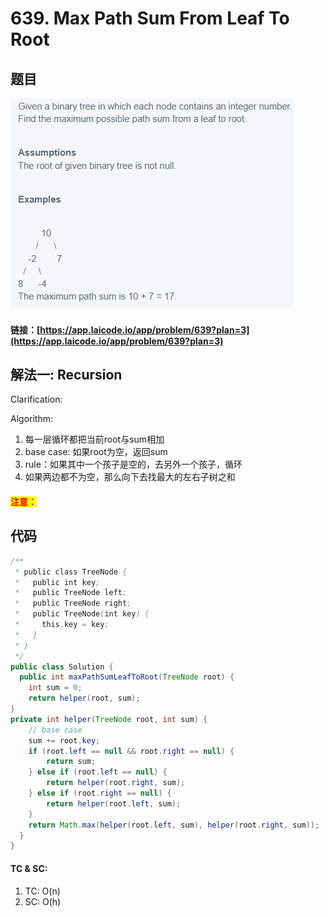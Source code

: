# 639. Max Path Sum From Leaf To Root

## 题目

![](<../../.gitbook/assets/image (65).png>)

#### 链接：[https://app.laicode.io/app/problem/639?plan=3](https://app.laicode.io/app/problem/639?plan=3)

## 解法一: Recursion

Clarification:&#x20;

Algorithm:&#x20;

1. 每一层循环都把当前root与sum相加
2. base case: 如果root为空，返回sum
3. rule：如果其中一个孩子是空的，去另外一个孩子，循环
4. 如果两边都不为空，那么向下去找最大的左右子树之和

#### <mark style="color:red;">注意：</mark>

## 代码

```java
/**
 * public class TreeNode {
 *   public int key;
 *   public TreeNode left;
 *   public TreeNode right;
 *   public TreeNode(int key) {
 *     this.key = key;
 *   }
 * }
 */
public class Solution {
  public int maxPathSumLeafToRoot(TreeNode root) {
    int sum = 0;
    return helper(root, sum);
}
private int helper(TreeNode root, int sum) {
    // base case
    sum += root.key;
    if (root.left == null && root.right == null) {
        return sum;
    } else if (root.left == null) {
        return helper(root.right, sum);
    } else if (root.right == null) {
        return helper(root.left, sum);
    }
    return Math.max(helper(root.left, sum), helper(root.right, sum));
  }
}

```

#### TC & SC:&#x20;

1. TC: O(n)
2. SC: O(h)

